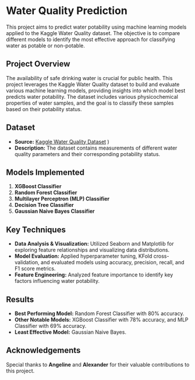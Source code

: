 # Water Quality Prediction

This project aims to predict water potability using machine learning models applied to the Kaggle Water Quality dataset. The objective is to compare different models to identify the most effective approach for classifying water as potable or non-potable.

## Project Overview

The availability of safe drinking water is crucial for public health. This project leverages the Kaggle Water Quality dataset to build and evaluate various machine learning models, providing insights into which model best predicts water potability. The dataset includes various physicochemical properties of water samples, and the goal is to classify these samples based on their potability status.

## Dataset

- **Source:** [Kaggle Water Quality Dataset](https://www.kaggle.com/datasets/adityakadiwal/water-potability)
)
- **Description:** The dataset contains measurements of different water quality parameters and their corresponding potability status.

## Models Implemented

1. **XGBoost Classifier**  
2. **Random Forest Classifier**  
3. **Multilayer Perceptron (MLP) Classifier**  
4. **Decision Tree Classifier**  
5. **Gaussian Naive Bayes Classifier**

## Key Techniques

- **Data Analysis & Visualization:** Utilized Seaborn and Matplotlib for exploring feature relationships and visualizing data distributions.
- **Model Evaluation:** Applied hyperparameter tuning, KFold cross-validation, and evaluated models using accuracy, precision, recall, and F1 score metrics.
- **Feature Engineering:** Analyzed feature importance to identify key factors influencing water potability.

## Results

- **Best Performing Model:** Random Forest Classifier with 80% accuracy.
- **Other Notable Models:** XGBoost Classifier with 78% accuracy, and MLP Classifier with 69% accuracy.
- **Least Effective Model:** Gaussian Naive Bayes.

## Acknowledgements

Special thanks to **Angeline** and **Alexander** for their valuable contributions to this project.
